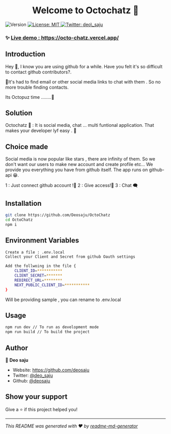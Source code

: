 <h1 align="center">Welcome to Octochatz 👋</h1>
<p>
  <img alt="Version" src="https://img.shields.io/badge/version-1.0-blue.svg?cacheSeconds=2592000" />
  <a href="#" target="_blank">
    <img alt="License: MIT" src="https://img.shields.io/badge/License-MIT-yellow.svg" />
  </a>
  <a href="https://twitter.com/deo\_saju" target="_blank">
    <img alt="Twitter: deo\_saju" src="https://img.shields.io/twitter/follow/deo\_saju.svg?style=social" />
  </a>
</p>



### ✨ [Live demo : https://octo-chatz.vercel.app/ ](https://octo-chatz.vercel.app/)

## Introduction

Hey 👋, I know you are using github for a while. Have you felt it's so difficult to contact github contributors?. 

💢It's had to find email or other social media links to chat with them . So no more trouble finding contacts.

Its Octopuz time ........🦑

## Solution

Octochatz 🦑 : It is social media, chat ...  multi funtional application. That makes your developer lyf easy . 🐥 

## Choice made

Social media is now popular like stars , there are infinity of them. So we don't want our users to make new account and create profile etc... We provide you everything you have from github itself. The app runs on github-api 😁.

1 : Just connect github account !🔑
2 : Give access!🔐
3 : Chat 🗨️

## Installation

```sh
git clone https://github.com/Deosaju/OctoChatz
cd OctoChatz
npm i
```

## Environment Variables
```sh
Create a file : .env.local
Collect your Client and Secret from github Oauth settings

Add the follwoing in the file {
    CLIENT_ID=***********
    CLIENT_SECRET=*******
    REDIRECT_URL=********
    NEXT_PUBLIC_CLIENT_ID=***********
}
```
Will be providing sample , you can rename to .env.local

## Usage

```sh
npm run dev // To run as development mode
npm run build // To build the project
```

## Author

👤 **Deo saju**

* Website: https://github.com/deosaju
* Twitter: [@deo\_saju](https://twitter.com/deo\_saju)
* Github: [@deosaju](https://github.com/deosaju)

## Show your support

Give a ⭐️ if this project helped you!

***
_This README was generated with ❤️ by [readme-md-generator](https://github.com/kefranabg/readme-md-generator)_
